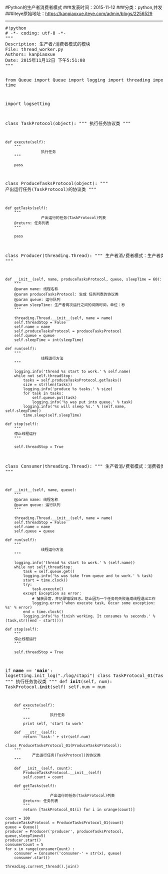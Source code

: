 #Python的生产者消费者模式
###发表时间：2015-11-12
###分类：python,并发
###iteye原始地址：<a href="https://kanpiaoxue.iteye.com/admin/blogs/2256529" target="_blank">https://kanpiaoxue.iteye.com/admin/blogs/2256529</a>

---

<div class="iteye-blog-content-contain" style="font-size: 14px;"> 
 <pre name="code" class="python">#!python
# -*- coding: utf-8 -*-
"""
Description: 生产者/消费者模式的模块
File: thread_worker.py
Authors: kanpiaoxue
Date: 2015年11月12日 下午5:51:08
"""

from Queue import Queue
import logging
import threading
import time

import logsetting


class TaskProtocol(object):
    """
            执行任务协议类
    """

    def execute(self):
        """
                    执行任务
        """

        pass


class ProduceTasksProtocol(object):
    """
            产出运行任务(TaskProtocol)的协议类
    """

    def getTasks(self):
        """
                    产出运行的任务(TaskProtocol)列表
        @return: 任务列表
        """

        pass


class Producer(threading.Thread):
    """
        生产者消/费者模式：生产者类
    """

    def __init__(self, name, produceTasksProtocol, queue, sleepTime = 60):
        """
        @param name: 线程名称
        @param produceTasksProtocol: 生成 任务列表的协议类
        @param queue: 运行队列
        @param sleepTime: 生产者两次运行之间的间隔时间，单位：秒
        """

        threading.Thread.__init__(self, name = name)
        self.threadStop = False
        self.name = name
        self.produceTasksProtocol = produceTasksProtocol
        self.queue = queue
        self.sleepTime = int(sleepTime)

    def run(self):
        """
                    线程运行方法
        """

        logging.info('thread %s start to work.' % self.name)
        while not self.threadStop:
            tasks = self.produceTasksProtocol.getTasks()
            size = str(len(tasks))
            logging.info('produce %s tasks.' % size)
            for task in tasks:
                self.queue.put(task)
                logging.info('%s was put into queue.' % task)
            logging.info('%s will sleep %s.' % (self.name, self.sleepTime))
            time.sleep(self.sleepTime)

    def stop(self):
        """
        停止线程运行
        """

        self.threadStop = True

class Consumer(threading.Thread):
    """
        生产者消/费者模式：消费者类
    """

    def __init__(self, name, queue):
        """
        @param name: 线程名称
        @param queue: 运行队列
        """

        threading.Thread.__init__(self, name = name)
        self.threadStop = False
        self.name = name
        self.queue = queue

    def run(self):
        """
                    线程运行方法
        """

        logging.info('thread %s start to work.' % (self.name))
        while not self.threadStop:
            task = self.queue.get()
            logging.info('%s was take from queue and to work.' % task)
            start = time.clock()
            try:
                task.execute()
            except Exception as error:
                # 捕获异常，并记录错误日志。防止因为一个任务的失败造成线程退出工作
                logging.error('when execute task, Occur some exception: %s' % error)
            end = time.clock()
            logging.info('%s finish working. It consumes %s seconds.' % (task,str((end - start))))

    def stop(self):
        """
        停止线程运行
        """

        self.threadStop = True

if __name__ == '__main__':
    logsetting.init_log("./log/ctapi")
    class TaskProtocol_01(TaskProtocol):
        """
                执行任务协议类
        """
        def __init__(self, num):
            TaskProtocol.__init__(self)
            self.num = num

        def execute(self):
            """
                        执行任务
            """
            print self, 'start to work'

        def  __str__(self):
            return 'task-' + str(self.num)

    class ProduceTasksProtocol_01(ProduceTasksProtocol):
        """
                产出运行任务(TaskProtocol)的协议类
        """

        def __init__(self, count):
            ProduceTasksProtocol.__init__(self)
            self.count = count

        def getTasks(self):
            """
                        产出运行的任务(TaskProtocol)列表
            @return: 任务列表
            """
            return [TaskProtocol_01(i) for i in xrange(count)]

    count = 100
    produceTasksProtocol = ProduceTasksProtocol_01(count)
    queue = Queue()
    producer = Producer('producer', produceTasksProtocol, queue,sleepTime=5)
    producer.start()
    consumerCount = 5
    for x in range(consumerCount) :
        consumer = Consumer('consumer-' + str(x), queue)
        consumer.start()
    
    threading.current_thread().join()

</pre> 
 <p>&nbsp;</p> 
</div>